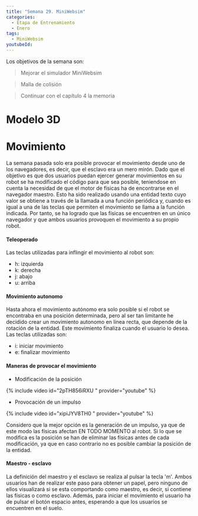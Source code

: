 ```yaml
---
title: "Semana 29. MiniWebsim"
categories:
  - Etapa de Entrenamiento
  - Enero
tags:
  - MiniWebsim
youtubeId: 
---
```


Los objetivos de la semana son:

> Mejorar el simulador MiniWebsim

> Malla de colisión

> Continuar con el capítulo 4 la memoria 

# Modelo 3D
# Movimiento

La semana pasada solo era posible provocar el movimiento desde uno de los navegadores, es decir, que el esclavo era un mero mirón. Dado que el objetivo es que dos usuarios puedan ejercer generar movimientos en su robot se ha modificado el código para que sea posible, teniendose en cuenta la necesidad de que el motor de físicas ha de encontrarse en el navegador maestro. Esto ha sido realizado usando una entidad texto cuyo valor se obtiene a través de la llamada a una función periódica y, cuando es igual a una de las teclas que permiten el movimiento se llama a la función indicada. Por tanto, se ha logrado que las físicas se encuentren en un único navegador y que ambos usuarios provoquen el movimiento a su propio robot. 

#### Teleoperado

Las teclas utilizadas para inflingir el movimiento al robot son:

* h: izquierda
* k: derecha
* j: abajo
* u: arriba

#### Movimiento autonomo

Hasta ahora el movimiento autónomo era solo posible si el robot se encontraba en una posición determinada, pero al ser tan limitante he decidido crear un movimiento autonomo en línea recta, que depende de la rotación de la entidad. Este movimiento finaliza cuando el usuario lo desea. Las teclas utilizadas son:

* i: iniciar movimiento
* e: finalizar movimiento

#### Maneras de provocar el movimiento 

* Modificación de la posición

{% include video id="2pTH856iRXU " provider="youtube" %}


* Provocación de un impulso

{% include video id="xipiJYV8TH0 " provider="youtube" %}
 

Considero que la mejor opción es la generación de un impulso, ya que de este modo las físicas afectan EN TODO MOMENTO al robot. Si lo que se modifica es la posición se han de eliminar las físicas antes de cada modificación, ya que en caso contrario no es posible cambiar la posición de la entidad. 

#### Maestro - esclavo

La definición del maestro y el esclavo se realiza al pulsar la tecla 'm'. Ambos usuarios han de realizar este paso para obtener un papel, pero ninguno de ellos visualizará si se esta comportando como maestro, es decir, si contiene las físicas o como esclavo. Además, para iniciar el movimiento el usuario ha de pulsar el botón espacio antes, esperando a que los usuarios se encuentren en el suelo. 



